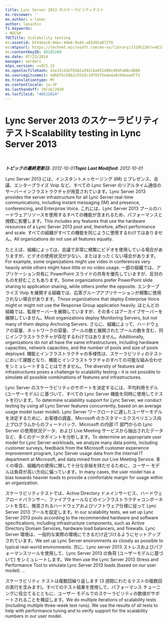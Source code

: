 ```yaml
---
title: Lync Server 2013 のスケーラビリティテスト
ms.reviewer: ''
ms.author: v-lanac
author: lanachin
f1.keywords:
- NOCSH
TOCTitle: Scalability testing
ms:assetid: bf41bac6-d4ec-4de6-9a44-a82d01a87279
ms:mtpsurl: https://technet.microsoft.com/en-us/library/JJ205226(v=OCS.15)
ms:contentKeyID: 48185289
ms.date: 07/23/2014
manager: serdars
mtps_version: v=OCS.15
ms.openlocfilehash: 41e23cd1bf0382a392cba951d90cd9dfa80c4880
ms.sourcegitcommit: 4d6bf5c58b2c553dc1df8375ede4a9cb9eaadff2
ms.translationtype: MT
ms.contentlocale: ja-JP
ms.lasthandoff: 10/16/2020
ms.locfileid: "48511014"
---
```

# <a name="scalability-testing-in-lync-server-2013"></a><span data-ttu-id="51017-102">Lync Server 2013 のスケーラビリティテスト</span><span class="sxs-lookup"><span data-stu-id="51017-102">Scalability testing in Lync Server 2013</span></span>

<div data-xmlns="http://www.w3.org/1999/xhtml">

<div class="topic" data-xmlns="http://www.w3.org/1999/xhtml" data-msxsl="urn:schemas-microsoft-com:xslt" data-cs="https://msdn.microsoft.com/">

<div data-asp="https://msdn2.microsoft.com/asp">



</div>

<div id="mainSection">

<div id="mainBody">

<span> </span>

<span data-ttu-id="51017-103">_**トピックの最終更新日:** 2012-10-01_</span><span class="sxs-lookup"><span data-stu-id="51017-103">_**Topic Last Modified:** 2012-10-01_</span></span>

<span data-ttu-id="51017-104">Lync Server 2013 には、インスタントメッセージング (IM) とプレゼンス、会議、エンタープライズ Voip など、すべての Lync Server のリアルタイム通信のサーバーインフラストラクチャが用意されています。</span><span class="sxs-lookup"><span data-stu-id="51017-104">Lync Server 2013 provides the server infrastructure for all Lync Server real-time communications, including instant messaging (IM) and presence, conferencing, and Enterprise Voice.</span></span> <span data-ttu-id="51017-105">これには、Lync Server 2013 プールのハードウェアリソースを使用するすべての機能が含まれるため、パフォーマンスと規模に影響します。</span><span class="sxs-lookup"><span data-stu-id="51017-105">This includes any features that use the hardware resources of a Lync Server 2013 pool and, therefore, affect performance and scale.</span></span> <span data-ttu-id="51017-106">すべての組織がすべての機能を同じように使用するわけではありません。</span><span class="sxs-lookup"><span data-stu-id="51017-106">All organizations do not use all features equally.</span></span>

<span data-ttu-id="51017-107">たとえば、組織によっては、会議で非常に頻繁にビデオを使用している場合がありますが、ビデオの使用状況が少ない、またはまったくない場合があります。</span><span class="sxs-lookup"><span data-stu-id="51017-107">For example, some organizations might use video in conferences very heavily while others might have little or no video usage.</span></span> <span data-ttu-id="51017-108">一部の組織では、アプリケーション共有に PowerPoint スライドの共有を優先していますが、反対のものを好むこともあります。</span><span class="sxs-lookup"><span data-stu-id="51017-108">Some organizations prefer PowerPoint slide sharing to application sharing, while others prefer the opposite.</span></span> <span data-ttu-id="51017-109">エンタープライズ Voip を展開する組織では、応答グループアプリケーションが頻繁に使用されない場合があります。</span><span class="sxs-lookup"><span data-stu-id="51017-109">Those organizations that deploy Enterprise Voice might or might not use the Response Group application heavily.</span></span> <span data-ttu-id="51017-110">ほとんどの組織では、監視サーバーを展開していますが、その多くはアーカイブサーバーを展開していません。</span><span class="sxs-lookup"><span data-stu-id="51017-110">Most organizations deploy Monitoring Servers, but not many of them deploy Archiving Servers.</span></span> <span data-ttu-id="51017-111">さらに、組織によって、ハードウェアの容量、ネットワークの容量、プールの数と展開されたプールの数を含む、同じインフラストラクチャが存在するわけではありません。</span><span class="sxs-lookup"><span data-stu-id="51017-111">Additionally, organizations do not all have the same infrastructures, including hardware capacities, network capacities, and the number of pools and size of pools deployed.</span></span> <span data-ttu-id="51017-112">機能とインフラストラクチャの多様性は、スケーラビリティのテストにおいて課題となり、機能とインフラストラクチャのすべての可能な組み合わせをシミュレートすることはできません。</span><span class="sxs-lookup"><span data-stu-id="51017-112">The diversity of features and infrastructures poses a challenge to scalability testing – it is not possible to simulate all possible combinations of features and infrastructures.</span></span>

<span data-ttu-id="51017-113">Lync Server のスケーラビリティのサポートを決定するには、平均利用モデル (ユーザーモデル) に基づいて、すべての Lync Server 機能を同時に使用してテストを行います。</span><span class="sxs-lookup"><span data-stu-id="51017-113">To determine scalability support for Lync Server, we conduct testing by using all Lync Server features concurrently, based on an average usage model (user model).</span></span> <span data-ttu-id="51017-114">Lync Server ワークロードに適したユーザーモデルを決定するために、お客様の調査、Microsoft のカスタマーエクスペリエンス向上プログラムからのフィードバック、Microsoft の内部 IT 部門からの Lync Server の使用状況データ、および Live Meeting サービスから抽出されたデータなど、多くのデータポイントを分析します。</span><span class="sxs-lookup"><span data-stu-id="51017-114">To determine an appropriate user model for Lync Server workloads, we analyze many data points, including customer surveys, feedback from the Microsoft customer experience improvement program, Lync Server usage data from the internal IT department at Microsoft, and data mined from our Live Meeting Service.</span></span> <span data-ttu-id="51017-115">多くの場合、組織内の使用に関して十分な余裕を持たせるために、ユーザー モデルは負荷が高い方向に偏っています。</span><span class="sxs-lookup"><span data-stu-id="51017-115">In many cases, the user model has a bias towards heavier loads to provide a comfortable margin for usage within an organization.</span></span>

<span data-ttu-id="51017-116">スケーラビリティテストでは、Active Directory ドメインサービス、ハードウェアロードバランサー、ファイアウォールなどのインフラストラクチャコンポーネントを含む、推奨されるハードウェアおよびソフトウェア仕様に従って Lync Server 2013 プールを設定します。</span><span class="sxs-lookup"><span data-stu-id="51017-116">In our scalability tests, we set up Lync Server 2013 pools according to the recommended hardware and software specifications, including infrastructure components, such as Active Directory Domain Services, hardware load balancers, and firewalls.</span></span> <span data-ttu-id="51017-117">Lync Server 環境は、一般的な実際の環境にできるだけ近づけるようにセットアップされています。</span><span class="sxs-lookup"><span data-stu-id="51017-117">We set up Lync Server environments as closely as possible to typical real-world environments.</span></span> <span data-ttu-id="51017-118">次に、Lync server 2013 ストレスおよびパフォーマンスツールを使用して、Lync Server 2013 の負荷 (ユーザーモデルに基づいて) をシミュレートします。</span><span class="sxs-lookup"><span data-stu-id="51017-118">We then use the Lync Server 2013 Stress and Performance Tool to simulate Lync Server 2013 loads (based on our user model).</span></span> <span data-ttu-id="51017-119">.</span><span class="sxs-lookup"><span data-stu-id="51017-119">.</span></span>

<span data-ttu-id="51017-p105">スケーラビリティ テストは複数回繰り返します (3 週間にわたるテストの複数回の実行を含みます)。すべてのテスト結果を使用して、パフォーマンス チューニングに役立てるとともに、ユーザー モデルでのスケーラビリティの数値がサポートされることを検証します。</span><span class="sxs-lookup"><span data-stu-id="51017-p105">We do multiple iterations of scalability tests (including multiple three-week test runs). We use the results of all tests to help with performance tuning and to verify support for the scalability numbers in our user model.</span></span>

</div>

<span> </span>

</div>

</div>

</div>

